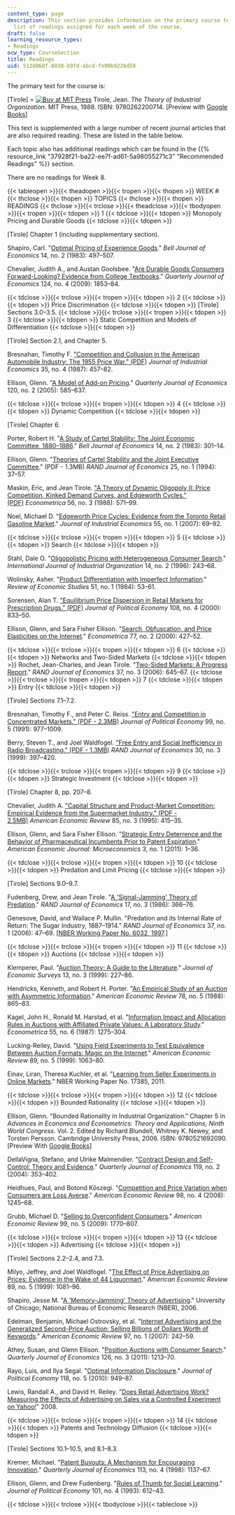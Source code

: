 ```yaml
---
content_type: page
description: This section provides information on the primary course text and the
  list of readings assigned for each week of the course.
draft: false
learning_resource_types:
- Readings
ocw_type: CourseSection
title: Readings
uid: 512d868f-8838-b9fd-abcd-fe90b9226d59
---
```

The primary text for the course is:

\[Tirole\] = [![Buy at MIT Press](/images/mp_logo.gif)](https://mitpress.mit.edu/9780262200714) Tirole, Jean. *The Theory of Industrial Organization*. MIT Press, 1988. ISBN: 9780262200714. \[Preview with [Google Books](http://books.google.com/books?id=HIjsF0XONF8C&pg=PAfrontcover)\]

This text is supplemented with a large number of recent journal articles that are also required reading. These are listed in the table below.

Each topic also has additional readings which can be found in the {{% resource_link "37928f21-ba22-ee7f-ad61-5a98055271c3" "Recommended Readings" %}} section.

There are no readings for Week 8.

{{< tableopen >}}{{< theadopen >}}{{< tropen >}}{{< thopen >}}
WEEK #
{{< thclose >}}{{< thopen >}}
TOPICS
{{< thclose >}}{{< thopen >}}
READINGS
{{< thclose >}}{{< trclose >}}{{< theadclose >}}{{< tbodyopen >}}{{< tropen >}}{{< tdopen >}}
1
{{< tdclose >}}{{< tdopen >}}
Monopoly Pricing and Durable Goods
{{< tdclose >}}{{< tdopen >}}

\[Tirole\] Chapter 1 (including supplementary section).

Shapiro, Carl. "[Optimal Pricing of Experience Goods](http://www.jstor.org/stable/3003650)." *Bell Journal of Economics* 14, no. 2 (1983): 497–507.

Chevalier, Judith A., and Austan Goolsbee. "[Are Durable Goods Consumers Forward-Looking? Evidence from College Textbooks](http://dx.doi.org/10.1162/qjec.2009.124.4.1853)." *Quarterly Journal of Economics* 124, no. 4 (2009): 1853–84.

{{< tdclose >}}{{< trclose >}}{{< tropen >}}{{< tdopen >}}
2
{{< tdclose >}}{{< tdopen >}}
Price Discrimination
{{< tdclose >}}{{< tdopen >}}
\[Tirole\] Sections 3.0–3.5.
{{< tdclose >}}{{< trclose >}}{{< tropen >}}{{< tdopen >}}
3
{{< tdclose >}}{{< tdopen >}}
Static Competition and Models of Differentiation
{{< tdclose >}}{{< tdopen >}}

\[Tirole\] Section 2.1, and Chapter 5.

Bresnahan, Timothy F. ["Competition and Collusion in the American Automobile Industry: The 1955 Price War." (PDF)](http://pages.stern.nyu.edu/~acollard/Bresnahan1955.pdf) *Journal of Industrial Economics* 35, no. 4 (1987): 457–82.

Ellison, Glenn. "[A Model of Add-on Pricing](http://dx.doi.org/10.1093/qje/120.2.585)." *Quarterly Journal of Economics* 120, no. 2 (2005): 585–637.

{{< tdclose >}}{{< trclose >}}{{< tropen >}}{{< tdopen >}}
4
{{< tdclose >}}{{< tdopen >}}
Dynamic Competition
{{< tdclose >}}{{< tdopen >}}

\[Tirole\] Chapter 6.

Porter, Robert H. "[A Study of Cartel Stability: The Joint Economic Committee, 1880–1886](http://econpapers.repec.org/article/rjebellje/v_3a14_3ay_3a1983_3ai_3aautumn_3ap_3a301-314.htm)." *Bell Journal of Economics* 14, no. 2 (1983): 301–14.

Ellison, Glenn. "[Theories of Cartel Stability and the Joint Executive Committee](https://www.jstor.org/stable/2555852)." (PDF - 1.3MB) *RAND Journal of Economics* 25, no. 1 (1994): 37–57.

Maskin, Eric, and Jean Tirole. ["A Theory of Dynamic Oligopoly II: Price Competition, Kinked Demand Curves, and Edgeworth Cycles." (PDF)](http://scholar.harvard.edu/files/maskin/files/a_theory_of_dynamic_oligopoly_ii_price_competition_kinked_demand_curves_and_edgeworth_cycles.pdf) *Econometrica* 56, no. 3 (1988): 571–99.

Noel, Michael D. "[Edgeworth Price Cycles: Evidence from the Toronto Retail Gasoline Market](http://dx.doi.org/10.1111/j.1467-6451.2007.00303.x)." *Journal of Industrial Economics* 55, no. 1 (2007): 69–92.

{{< tdclose >}}{{< trclose >}}{{< tropen >}}{{< tdopen >}}
5
{{< tdclose >}}{{< tdopen >}}
Search
{{< tdclose >}}{{< tdopen >}}

Stahl, Dale O. "[Oligopolistic Pricing with Heterogeneous Consumer Search](http://dx.doi.org/10.1016/0167-7187(94)00474-9)." *International Journal of Industrial Organization* 14, no. 2 (1996): 243–68.

Wolinsky, Asher. "[Product Differentiation with Imperfect Information](http://dx.doi.org/10.2307/2297704)." *Review of Economic Studies* 51, no. 1 (1984): 53–61.

Sorensen, Alan T. ["Equilibrium Price Dispersion in Retail Markets for Prescription Drugs." (PDF)](http://www.ssc.wisc.edu/~sorensen/papers/sorensen_JPE_2000.pdf) *Journal of Political Economy* 108, no. 4 (2000): 833–50.

Ellison, Glenn, and Sara Fisher Ellison. "[Search, Obfuscation, and Price Elasticities on the Internet](http://dx.doi.org/10.3982/ECTA5708)." *Econometrica* 77, no. 2 (2009): 427–52.

{{< tdclose >}}{{< trclose >}}{{< tropen >}}{{< tdopen >}}
6
{{< tdclose >}}{{< tdopen >}}
Networks and Two-Sided Markets
{{< tdclose >}}{{< tdopen >}}
Rochet, Jean-Charles, and Jean Tirole. "[Two-Sided Markets: A Progress Report](http://dx.doi.org/10.1111/j.1756-2171.2006.tb00036.x)." *RAND Journal of Economics* 37, no. 3 (2006): 645–67.
{{< tdclose >}}{{< trclose >}}{{< tropen >}}{{< tdopen >}}
7
{{< tdclose >}}{{< tdopen >}}
Entry
{{< tdclose >}}{{< tdopen >}}

\[Tirole\] Sections 7.1–7.2.

Bresnahan, Timothy F., and Peter C. Reiss. ["Entry and Competition in Concentrated Markets." (PDF - 2.3MB)](http://pages.stern.nyu.edu/~acollard/bresnahan-reiss.pdf) *Journal of Political Economy* 99, no. 5 (1991): 977–1009.

Berry, Steven T., and Joel Waldfogel. ["Free Entry and Social Inefficiency in Radio Broadcasting." (PDF - 1.3MB)](http://www.econ.umn.edu/~holmes/class/2004f8601/papers/berry_waldfogel_rand_1999.pdf) *RAND Journal of Economics* 30, no. 3 (1999): 397–420.

{{< tdclose >}}{{< trclose >}}{{< tropen >}}{{< tdopen >}}
9
{{< tdclose >}}{{< tdopen >}}
Strategic Investment
{{< tdclose >}}{{< tdopen >}}

\[Tirole\] Chapter 8, pp. 207–8.

Chevalier, Judith A. ["Capital Structure and Product-Market Competition: Empirical Evidence from the Supermarket Industry." (PDF - 2.5MB)](http://stuff.mit.edu/afs/athena/course/14/14.33/www/chevalier.pdf) *American Economic Review* 85, no. 3 (1995): 415–35.

Ellison, Glenn, and Sara Fisher Ellison. "[Strategic Entry Deterrence and the Behavior of Pharmaceutical Incumbents Prior to Patent Expiration](http://dx.doi.org/10.1257/mic.3.1.1)." *American Economic Journal: Microeconomics* 3, no. 1 (2011): 1–36.

{{< tdclose >}}{{< trclose >}}{{< tropen >}}{{< tdopen >}}
10
{{< tdclose >}}{{< tdopen >}}
Predation and Limit Pricing
{{< tdclose >}}{{< tdopen >}}

\[Tirole\] Sections 9.0–9.7.

Fudenberg, Drew, and Jean Tirole. "[A 'Signal-Jamming' Theory of Predation](http://ideas.repec.org/a/rje/randje/v17y1986iautumnp366-376.html)." *RAND Journal of Economics* 17, no. 3 (1986): 366–76.

Genesove, David, and Wallace P. Mullin. "Predation and its Internal Rate of Return: The Sugar Industry, 1887–1914." *RAND Journal of Economics* 37, no. 1 (2006): 47–69. \[[NBER Working Paper No. 6032, 1997](http://www.nber.org/papers/w6032).\]

{{< tdclose >}}{{< trclose >}}{{< tropen >}}{{< tdopen >}}
11
{{< tdclose >}}{{< tdopen >}}
Auctions
{{< tdclose >}}{{< tdopen >}}

Klemperer, Paul. "[Auction Theory: A Guide to the Literature](http://ideas.repec.org/p/wpa/wuwpmi/9903002.html)." *Journal of Economic Surveys* 13, no. 3 (1999): 227–86.

Hendricks, Kenneth, and Robert H. Porter. "[An Empirical Study of an Auction with Asymmetric Information](http://www.jstor.org/stable/1807154)." *American Economic Review* 78, no. 5 (1988): 865–83.

Kagel, John H., Ronald M. Harstad, et al. "[Information Impact and Allocation Rules in Auctions with Affiliated Private Values: A Laboratory Study](http://ideas.repec.org/a/ecm/emetrp/v55y1987i6p1275-1304.html)." *Econometrica* 55, no. 6 (1987): 1275–304.

Lucking-Reiley, David. "[Using Field Experiments to Test Equivalence Between Auction Formats: Magic on the Internet](http://dx.doi.org/10.1257/aer.89.5.1063)." *American Economic Review* 89, no. 5 (1999): 1063–80.

Einav, Liran, Theresa Kuchler, et al. "[Learning from Seller Experiments in Online Markets](http://www.nber.org/papers/w17385)." NBER Working Paper No. 17385, 2011.

{{< tdclose >}}{{< trclose >}}{{< tropen >}}{{< tdopen >}}
12
{{< tdclose >}}{{< tdopen >}}
Bounded Rationality
{{< tdclose >}}{{< tdopen >}}

Ellison, Glenn. "Bounded Rationality in Industrial Organization." Chapter 5 in *Advances in Economics and Econometrics: Theory and Applications, Ninth World Congress*. Vol. 2. Edited by Richard Blundell, Whitney K. Newey, and Torsten Persson. Cambridge University Press, 2006. ISBN: 9780521692090. \[Preview With [Google Books](http://books.google.com/books?id=pPW40vYwgyoC&pg=PA142=onepage)\]

DellaVigna, Stefano, and Ulrike Malmendier. "[Contract Design and Self-Control: Theory and Evidence](http://dx.doi.org/10.1162/0033553041382111)." *Quarterly Journal of Economics* 119, no. 2 (2004): 353–402.

Heidhues, Paul, and Botond Kőszegi. "[Competition and Price Variation when Consumers are Loss Averse](http://dx.doi.org/10.1257/aer.98.4.1245)." *American Economic Review* 98, no. 4 (2008): 1245–68.

Grubb, Michael D. "[Selling to Overconfident Consumers](http://dx.doi.org/10.1257/aer.99.5.1770)." *American Economic Review* 99, no. 5 (2009): 1770–807.

{{< tdclose >}}{{< trclose >}}{{< tropen >}}{{< tdopen >}}
13
{{< tdclose >}}{{< tdopen >}}
Advertising
{{< tdclose >}}{{< tdopen >}}

\[Tirole\] Sections 2.2–2.4, and 7.3.

Milyo, Jeffrey, and Joel Waldfogel. "[The Effect of Price Advertising on Prices: Evidence in the Wake of 44 Liquormart](http://dx.doi.org/10.1257/aer.89.5.1081)." *American Economic Review* 89, no. 5 (1999): 1081–96.

Shapiro, Jesse M. "[A 'Memory-Jamming' Theory of Advertising](http://dx.doi.org/10.2139/ssrn.903474)." University of Chicago; National Bureau of Economic Research (NBER), 2006.

Edelman, Benjamin, Michael Ostrovsky, et al. "[Internet Advertising and the Generalized Second-Price Auction: Selling Billions of Dollars Worth of Keywords](http://dx.doi.org/10.1257/aer.97.1.242)." *American Economic Review* 97, no. 1 (2007): 242–59.

Athey, Susan, and Glenn Ellison. "[Position Auctions with Consumer Search](http://dx.doi.org/10.1093/qje/qjr028)." *Quarterly Journal of Economics* 126, no. 3 (2011): 1213–70.

Rayo, Luis, and Ilya Segal. "[Optimal Information Disclosure](http://www.jstor.org/stable/10.1086/657922)." *Journal of Political Economy* 118, no. 5 (2010): 949–87.

Lewis, Randall A., and David H. Reiley. "[Does Retail Advertising Work? Measuring the Effects of Advertising on Sales via a Controlled Experiment on Yahoo!](http://dx.doi.org/10.2139/ssrn.1865943)" 2008.

{{< tdclose >}}{{< trclose >}}{{< tropen >}}{{< tdopen >}}
14
{{< tdclose >}}{{< tdopen >}}
Patents and Technology Diffusion
{{< tdclose >}}{{< tdopen >}}

\[Tirole\] Sections 10.1–10.5, and 8.1–8.3.

Kremer, Michael. "[Patent Buyouts: A Mechanism for Encouraging Innovation](http://dx.doi.org/10.1162/003355398555865)." *Quarterly Journal of Economics* 113, no. 4 (1998): 1137–67.

Ellison, Glenn, and Drew Fudenberg. "[Rules of Thumb for Social Learning](http://dx.doi.org/10.1086/261890)." *Journal of Political Economy* 101, no. 4 (1993): 612–43.

{{< tdclose >}}{{< trclose >}}{{< tbodyclose >}}{{< tableclose >}}